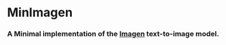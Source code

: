 # MinImagen
### A Minimal implementation of the [Imagen](https://imagen.research.google/) text-to-image model.
